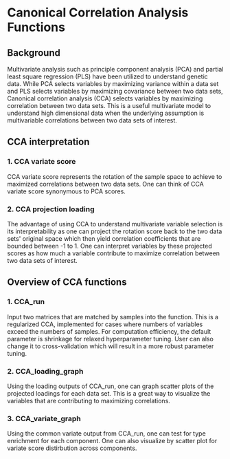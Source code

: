 
# **Canonical Correlation Analysis Functions**  
## Background
Multivariate analysis such as principle component analysis (PCA) and partial least square regression (PLS) have been utilized to understand genetic data. While PCA selects variables by maximizing variance within a data set and PLS selects variables by maximizing covariance between two data sets, Canonical correlation analysis (CCA) selects variables by maximizing correlation between two data sets. This is a useful multivariate model to understand high dimensional data when the underlying assumption is multivariable correlations between two data sets of interest. 

## CCA interpretation
### 1. CCA variate score  
CCA variate score represents the rotation of the sample space to achieve to maximized correlations between two data sets. One can think of CCA variate score synonymous to PCA scores.   

### 2. CCA projection loading 
The advantage of using CCA to understand multivariate variable selection is its interpretability as one can project the rotation score back to the two data sets' original space which then yield correlation coefficients that are bounded between -1 to 1. One can interpret variables by these projected scores as how much a variable contribute to maximize correlation between two data sets of interest. 

## Overview of CCA functions
### 1. CCA_run 
Input two matrices that are matched by samples into the function. This is a regularized CCA, implemented for cases where numbers of variables exceed the numbers of samples. For computation efficiency, the default parameter is shrinkage for relaxed hyperparameter tuning. User can also change it to cross-validation which will result in a more robust parameter tuning. 

### 2. CCA_loading_graph
Using the loading outputs of CCA_run, one can graph scatter plots of the projected loadings for each data set. This is a great way to visualize the variables that are contributing to maximizing correlations.   

### 3. CCA_variate_graph 
Using the common variate  output from CCA_run, one can test for type enrichment for each component. One can also visualize by scatter plot for variate score distirbution across components. 


